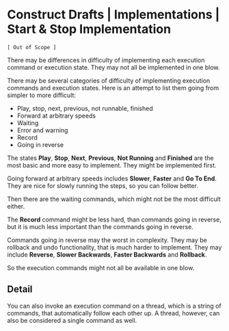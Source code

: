 Construct Drafts | Implementations | Start & Stop Implementation
================================================================

`[ Out of Scope ]`

There may be differences in difficulty of implementing each execution command or execution state. They may not all be implemented in one blow.

There may be several categories of difficulty of implementing execution commands and execution states. Here is an attempt to list them going from simpler to more difficult:

- Play, stop, next, previous, not runnable, finished
- Forward at arbitrary speeds
- Waiting
- Error and warning
- Record
- Going in reverse

The states __Play__, __Stop__, __Next__, __Previous__, __Not Running__ and __Finished__ are the most basic and more easy to implement. They might be implemented first.

Going forward at arbitrary speeds includes __Slower__, __Faster__ and __Go To End__. They are nice for slowly running the steps, so you can follow better. 

Then there are the waiting commands, which might not be the most difficult either.

The __Record__ command might be less hard, than commands going in reverse, but it is much less important than the commands going in reverse.

Commands going in reverse may the worst in complexity. They may be rollback and undo functionality, that is much harder to implement. They may include __Reverse__, __Slower Backwards__, __Faster Backwards__ and __Rollback__.

So the execution commands might not all be available in one blow.

## Detail

You can also invoke an execution command on a thread, which is a string of commands, that automatically follow each other up. A thread, however, can also be considered a single command as well.
